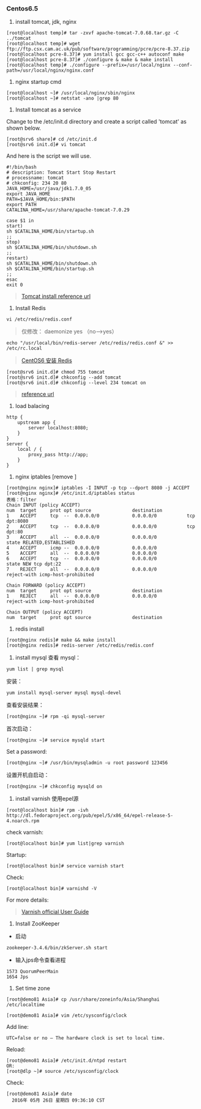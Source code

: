 
### Centos6.5
1. install tomcat, jdk, nginx

```
[root@localhost temp]# tar -zxvf apache-tomcat-7.0.68.tar.gz -C ../tomcat
[root@localhost temp]# wget ftp://ftp.csx.cam.ac.uk/pub/software/programming/pcre/pcre-8.37.zip
[root@localhost pcre-8.37]# yum install gcc gcc-c++ autoconf make
[root@localhost pcre-8.37]# ./configure & make & make install
[root@localhost temp]# ./configure --prefix=/usr/local/nginx --conf-path=/usr/local/nginx/nginx.conf
```


1. nginx startup cmd

```
[root@localhost ~]# /usr/local/nginx/sbin/nginx
[root@localhost ~]# netstat -ano |grep 80
```


1. Install tomcat as a service

Change to the /etc/init.d directory and create a script called 'tomcat' as shown below.
```
[root@srv6 share]# cd /etc/init.d
[root@srv6 init.d]# vi tomcat
```

And here is the script we will use.


```
#!/bin/bash
# description: Tomcat Start Stop Restart
# processname: tomcat
# chkconfig: 234 20 80
JAVA_HOME=/usr/java/jdk1.7.0_05
export JAVA_HOME
PATH=$JAVA_HOME/bin:$PATH
export PATH
CATALINA_HOME=/usr/share/apache-tomcat-7.0.29

case $1 in
start)
sh $CATALINA_HOME/bin/startup.sh
;;
stop)
sh $CATALINA_HOME/bin/shutdown.sh
;;
restart)
sh $CATALINA_HOME/bin/shutdown.sh
sh $CATALINA_HOME/bin/startup.sh
;;
esac
exit 0
```


> [Tomcat install reference url](http://www.davidghedini.com/pg/entry/install_tomcat_7_on_centos)

1. Install Redis

```
vi /etc/redis/redis.conf
```

> 仅修改： daemonize yes （no-->yes）

```
echo "/usr/local/bin/redis-server /etc/redis/redis.conf &" >> /etc/rc.local
```

> [CentOS6 安装 Redis](https://segmentfault.com/a/1190000002685224)

```
[root@srv6 init.d]# chmod 755 tomcat
[root@srv6 init.d]# chkconfig --add tomcat
[root@srv6 init.d]# chkconfig --level 234 tomcat on
```

> [reference url](http://www.davidghedini.com/pg/entry/install_tomcat_7_on_centos)

1. load balacing

```
http {
    upstream app {
        server localhost:8080;
    }
}
server {
    local / {
        proxy_pass http://app;
    }
}
```


1. nginx iptables [remove  ]
```
[root@nginx nginx]# iptables -I INPUT -p tcp --dport 8080 -j ACCEPT
[root@nginx nginx]# /etc/init.d/iptables status
表格：filter
Chain INPUT (policy ACCEPT)
num  target     prot opt source               destination
1    ACCEPT     tcp  --  0.0.0.0/0            0.0.0.0/0           tcp dpt:8080
2    ACCEPT     tcp  --  0.0.0.0/0            0.0.0.0/0           tcp dpt:80
3    ACCEPT     all  --  0.0.0.0/0            0.0.0.0/0           state RELATED,ESTABLISHED
4    ACCEPT     icmp --  0.0.0.0/0            0.0.0.0/0
5    ACCEPT     all  --  0.0.0.0/0            0.0.0.0/0
6    ACCEPT     tcp  --  0.0.0.0/0            0.0.0.0/0           state NEW tcp dpt:22
7    REJECT     all  --  0.0.0.0/0            0.0.0.0/0           reject-with icmp-host-prohibited

Chain FORWARD (policy ACCEPT)
num  target     prot opt source               destination
1    REJECT     all  --  0.0.0.0/0            0.0.0.0/0           reject-with icmp-host-prohibited

Chain OUTPUT (policy ACCEPT)
num  target     prot opt source               destination

```
1. redis install

```
[root@nginx redis]# make && make install
[root@nginx redis]# redis-server /etc/redis/redis.conf
```

1. install mysql
查看 mysql：

```
yum list | grep mysql
```

安装：

```
yum install mysql-server mysql mysql-devel
```


查看安装结果：

```
[root@nginx ~]# rpm -qi mysql-server
```

首次启动：

```
[root@nginx ~]# service mysqld start
```

Set a password:

```
[root@nginx ~]# /usr/bin/mysqladmin -u root password 123456
```

设置开机自启动：

```
[root@nginx ~]# chkconfig mysqld on
```

1. install varnish
使用epel源

```
[root@localhost bin]# rpm -ivh http://dl.fedoraproject.org/pub/epel/5/x86_64/epel-release-5-4.noarch.rpm
```

check varnish:

```
[root@localhost bin]# yum list|grep varnish
```

Startup:

```
[root@localhost bin]# service varnish start
```

Check:

```
[root@localhost bin]# varnishd -V
```

For more details:
> [Varnish official User Guide](https://varnish-cache.org/docs/4.0/index.html#)

1. Install ZooKeeper
- 启动

```
zookeeper-3.4.6/bin/zkServer.sh start
```

- 输入jps命令查看进程

```
1573 QuorumPeerMain
1654 Jps
```

1. Set time zone

```
[root@demo81 Asia]# cp /usr/share/zoneinfo/Asia/Shanghai /etc/localtime

[root@demo81 Asia]# vim /etc/sysconfig/clock
```

Add line:

```
UTC=false or no — The hardware clock is set to local time.
```

Reload:

```
[root@demo81 Asia]# /etc/init.d/ntpd restart
OR:
[root@dlp ~]# source /etc/sysconfig/clock
```

Check:

```
[root@demo81 Asia]# date
  2016年 05月 26日 星期四 09:36:10 CST
```


